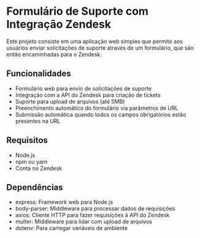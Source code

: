 # Formulário de Suporte com Integração Zendesk

Este projeto consiste em uma aplicação web simples que permite aos usuários enviar solicitações de suporte através de um formulário, que são então encaminhadas para o Zendesk.

## Funcionalidades

- Formulário web para envio de solicitações de suporte
- Integração com a API do Zendesk para criação de tickets
- Suporte para upload de arquivos (até 5MB)
- Preenchimento automático do formulário via parâmetros de URL
- Submissão automática quando todos os campos obrigatórios estão presentes na URL

## Requisitos

- Node.js
- npm ou yarn
- Conta no Zendesk

## Dependências

- express: Framework web para Node.js
- body-parser: Middleware para processar dados de requisições
- axios: Cliente HTTP para fazer requisições à API do Zendesk
- multer: Middleware para lidar com upload de arquivos
- dotenv: Para carregar variáveis de ambiente

